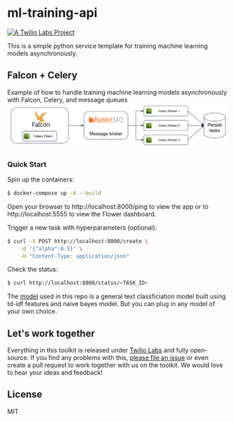 # ml-training-api
[![A Twilio Labs Project](https://img.shields.io/static/v1?label=&message=Twilio-Labs&color=F22F46&labelColor=0D122B&logo=twilio&style=flat-square)](https://www.twilio.com/labs)

This is a simple python service template for training machine learning models asynchronously.

## Falcon + Celery

Example of how to handle training machine learning models asynchronously with Falcon, Celery, and message queues
![diagram](/diagram.png)

### Quick Start

Spin up the containers:

```sh
$ docker-compose up -d --build
```

Open your browser to http://localhost:8000/ping to view the app or to http://localhost:5555 to view the Flower dashboard.

Trigger a new task with hyperparameters (optional):

```sh
$ curl -X POST http://localhost:8000/create \
    -d '{"alpha":0.5}' \
    -H "Content-Type: application/json"
```

Check the status:

```sh
$ curl http://localhost:8000/status/<TASK_ID>
```

The [model](https://github.com/twilio-labs/ml-training-api/tree/main/src/model) used in this repo is a general text classficiation model built using td-idf features and naive bayes model. But you can plug in any model of your own choice.

## Let's work together

Everything in this toolkit is released under [Twilio Labs](https://www.twilio.com/docs/labs) and fully open-source. If you find any problems with this, [please file an issue](https://github.com/twilio-labs/ml-training-api/issues) or even create a pull request to work together with us on the toolkit. We would love to hear your ideas and feedback!

## License

MIT
